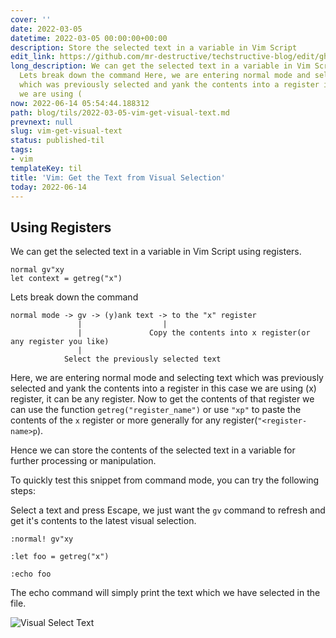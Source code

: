 ```yaml
---
cover: ''
date: 2022-03-05
datetime: 2022-03-05 00:00:00+00:00
description: Store the selected text in a variable in Vim Script
edit_link: https://github.com/mr-destructive/techstructive-blog/edit/gh-pages/blog/tils/2022-03-05-vim-get-visual-text.md
long_description: We can get the selected text in a variable in Vim Script using registers.
  Lets break down the command Here, we are entering normal mode and selecting text
  which was previously selected and yank the contents into a register in this case
  we are using (
now: 2022-06-14 05:54:44.188312
path: blog/tils/2022-03-05-vim-get-visual-text.md
prevnext: null
slug: vim-get-visual-text
status: published-til
tags:
- vim
templateKey: til
title: 'Vim: Get the Text from Visual Selection'
today: 2022-06-14
---
```


## Using Registers 

We can get the selected text in a variable in Vim Script using registers. 

```vimscript
normal gv"xy
let context = getreg("x")
```

Lets break down the command

```
normal mode -> gv -> (y)ank text -> to the "x" register
               |                  |
               |               Copy the contents into x register(or any register you like)    
               |                  
            Select the previously selected text   
```

Here, we are entering normal mode and selecting text which was previously selected and yank the contents into a register in this case we are using (x) register, it can be any register. 
Now to get the contents of that register we can use the function `getreg("register_name")` or use `"xp"` to paste the contents of the `x` register or more generally for any register(`"<register-name>p`). 

Hence we can store the contents of the selected text in a variable for further processing or manipulation.

To quickly test this snippet from command mode, you can try the following steps:

Select a text and press Escape, we just want the `gv` command to refresh and get it's contents to the latest visual selection.

```vimscript
:normal! gv"xy
```

```vimscript
:let foo = getreg("x")
```

```vimscript
:echo foo
```

The echo command will simply print the text which we have selected in the file. 

![Visual Select Text](https://res.cloudinary.com/techstructive-blog/image/upload/v1646483173/blog-media/wlrxgtmegtycilyhvyiz.gif)